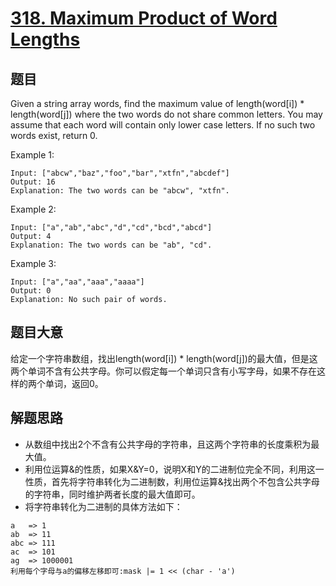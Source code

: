 # [318. Maximum Product of Word Lengths](https://leetcode.com/problems/maximum-product-of-word-lengths/)

## 题目

Given a string array words, find the maximum value of length(word[i]) * length(word[j]) where the two words do not share common letters. You may assume that each word will contain only lower case letters. If no such two words exist, return 0.

Example 1: 

```
Input: ["abcw","baz","foo","bar","xtfn","abcdef"]
Output: 16 
Explanation: The two words can be "abcw", "xtfn".
```

Example 2: 

```
Input: ["a","ab","abc","d","cd","bcd","abcd"]
Output: 4 
Explanation: The two words can be "ab", "cd".
```

Example 3: 

```
Input: ["a","aa","aaa","aaaa"]
Output: 0 
Explanation: No such pair of words.
```

## 题目大意
给定一个字符串数组，找出length(word[i]) * length(word[j])的最大值，但是这两个单词不含有公共字母。你可以假定每一个单词只含有小写字母，如果不存在这样的两个单词，返回0。

## 解题思路
- 从数组中找出2个不含有公共字母的字符串，且这两个字符串的长度乘积为最大值。
- 利用位运算&的性质，如果X&Y=0，说明X和Y的二进制位完全不同，利用这一性质，首先将字符串转化为二进制数，利用位运算&找出两个不包含公共字母的字符串，同时维护两者长度的最大值即可。
- 将字符串转化为二进制的具体方法如下：
```
a   => 1
ab  => 11
abc => 111
ac  => 101
ag  => 1000001
利用每个字母与a的偏移左移即可:mask |= 1 << (char - 'a')
```

